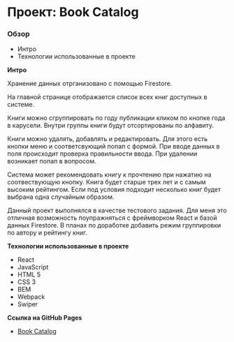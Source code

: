 # Проект: Book Catalog

### Обзор
* Интро
* Технологии использованные в проекте

**Интро**

Хранение данных отрганизовано с помощью Firestore.

На главной странице отображается список всех книг доступных в системе.

Книги можно сгруппировать по году публикации кликом по кнопке года в карусели. Внутри группы книги будут отсортированы по алфавиту.

Книги можно удалять, добавлять и редактировать. Для этого есть кнопки меню и соответсвующий попап с формой. При вводе данных в поля происходит проверка правильности ввода. При удалении возникает попап в вопросом.

Система может рекомендовать книгу к прочтению при нажатию на соотвествующую кнопку. Книга будет старше трех лет и с самым высоким рейтингом. Если под условия подходит несколько книг будет выбрана одна случайным образом. 

Данный проект выполнялся в качестве тестового задания. 
Для меня это отличная возможность поупражняться с фреймворком React и базой данных Firestore. 
В планах по доработке добавить режим группировки по автору и рейтингу книг. 

**Технологии использованные в проекте**
* React
* JavaScript
* HTML 5
* CSS 3
* BEM
* Webpack
* Swiper

**Ссылка на GitHub Pages**

* [Book Catalog](https://eldrabdr.github.io/book-catalog/)

